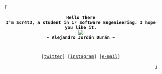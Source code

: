 <!-- SCR4T3 GitHub Profile -->
<div align="justify">

<!-- Profile -->
<p align="left"><strong><samp>「</samp></strong></p>
  <p align="center">
    <samp>
      <b>
        Hello There
      <br>
        I'm Scr4t3, a student in 1º Software Engenieering. I hope you like it. 
      </b>
      <br>
        <image src="https://readme-typing-svg.herokuapp.com?font=Iosevka&size=16&color=6791c9&center=true&width=410&height=45&lines=I+code+beautiful+and+aesthetic+programs.">
      <br>
      <b>
        ~ Alejandro Jordán Durán ~
      </b>
    </samp>
  </p>

<br>

<!-- Contact Me -->
<p align="center">
  <samp>
    [<a href="https://twitter.com/Er_SCR4T3">twitter</a>]
    [<a href="https://www.instagram.com/alejandrojordanduran_/">instagram</a>]
    [<a href="jordanduranalejandro@gmail.com">e-mail</a>]
  </samp>
</p>
<p align="right"><strong><samp>」</samp></strong></p>
</div>
